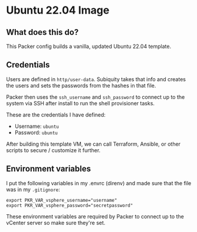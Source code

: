 # Ubuntu 22.04 Image

## What does this do?

This Packer config builds a vanilla, updated Ubuntu 22.04 template.

## Credentials

Users are defined in `http/user-data`.  Subiquity takes that info and creates the users and sets the passwords from the hashes in that file.

Packer then uses the `ssh_username` and `ssh_password` to connect up to the system via SSH after install to run the shell provisioner tasks.

These are the credentials I have defined:

- Username: `ubuntu`
- Password: `ubuntu`

After building this template VM, we can call Terraform, Ansible, or other scripts to secure / customize it further.

## Environment variables

I put the following variables in my .envrc (direnv) and made sure that the file was in my `.gitignore`:

```
export PKR_VAR_vsphere_username="username"
export PKR_VAR_vsphere_password="secretpassword"
```

These environment variables are required by Packer to connect up to the vCenter server so make sure they're set.